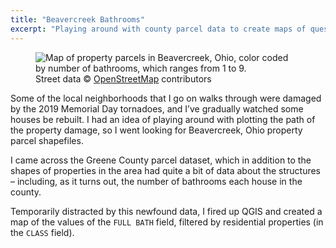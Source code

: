 ```yaml
---
title: "Beavercreek Bathrooms"
excerpt: "Playing around with county parcel data to create maps of questionable usefulness."
---
```


<figure>
  <img src="{{site.baseurl}}/assets/images/posts/map-beavercreek-bathrooms.png" alt="Map of property parcels in Beavercreek, Ohio, color coded by number of bathrooms, which ranges from 1 to 9.">
  <figcaption>Street data &copy; <a href="https://www.openstreetmap.org/copyright">OpenStreetMap</a> contributors</figcaption>
</figure>

Some of the local neighborhoods that I go on walks through were damaged by the 2019 Memorial Day tornadoes, and I’ve gradually watched some houses be rebuilt. I had an idea of playing around with plotting the path of the property damage, so I went looking for Beavercreek, Ohio property parcel shapefiles.

I came across the Greene County parcel dataset, which in addition to the shapes of properties in the area had quite a bit of data about the structures – including, as it turns out, the number of bathrooms each house in the county.

Temporarily distracted by this newfound data, I fired up QGIS and created a map of the values of the `FULL BATH` field, filtered by residential properties (in the `CLASS` field).